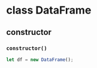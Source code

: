 # class DataFrame
## constructor 
### `constructor()`
```javascript
let df = new DataFrame();
```

##  
